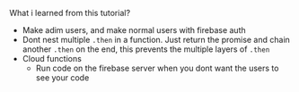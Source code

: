 What i learned from this tutorial?
*   Make adim users, and make normal users with firebase auth
*   Dont nest multiple `.then` in a function. Just return the promise and chain another `.then` on the end, this prevents the multiple layers of `.then`
*   Cloud functions
    *   Run code on the firebase server when you dont want the users to see your code